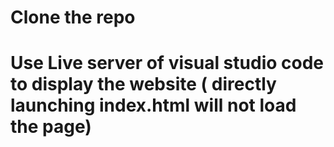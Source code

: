 # Clone the repo 
# Use Live server of visual studio code to display the website ( directly launching index.html will not load the page)
